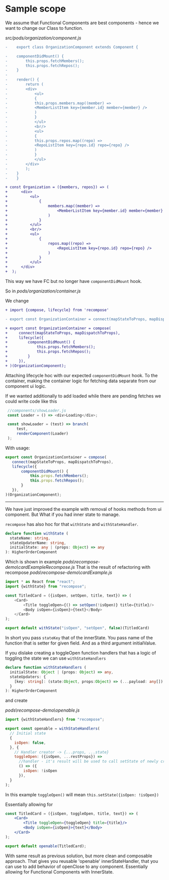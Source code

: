 # Sample scope

We assume that Functional Components are best components - hence we want to change our Class to function.

*src/pods/organization/component.js*
```diff
-    export class OrganizationComponent extends Component {

-    componentDidMount() {
-        this.props.fetchMembers();
-        this.props.fetchRepos();
-    }
-
-    render() {    
-        return (
-        <div>
-            <ul>
-            {
-            this.props.members.map((member) =>
-            <MemberListItem key={member.id} member={member} />
-            )
-            }
-            </ul>
-            <br/>
-            <ul>
-            {
-            this.props.repos.map((repo) =>
-            <RepoListItem key={repo.id} repo={repo} />
-            )
-            }
-            </ul>      
-        </div>
-        );
-    }
-    }

+ const Organization = ({members, repos}) => (
+      <div>
+          <ul>
+              {
+                  members.map((member) =>
+                      <MemberListItem key={member.id} member={member} />
+                  )
+              }
+          </ul>
+          <br/>
+          <ul>
+              {
+                  repos.map((repo) =>
+                      <RepoListItem key={repo.id} repo={repo} />
+                  )
+              }
+          </ul>
+      </div>
+  );
```


This way we have FC but no longer have `componentDidMount` hook.

So in *pods/organization/container.js*

We change

```diff javascript
+ import {compose, lifecycle} from 'recompose'

- export const OrganizationContainer = connect(mapStateToProps, mapDispatchToProps)(OrganizationComponent);

+ export const OrganizationContainer = compose(
+     connect(mapStateToProps, mapDispatchToProps),
+     lifecycle({
+         componentDidMount() {
+             this.props.fetchMembers();
+             this.props.fetchRepos();
+         }
+     }),
+ )(OrganizationComponent);
```

Attaching lifecycle hoc with our expected `componentDidMount` hook. To the container, making the container logic for fetching data separate from our component ui logic.

If we wanted additionally to add loaded while there are pending fetches we could write code like this

```javascript
 //components/showLoader.js
 const Loader = () => <div>Loading</div>;

 const showLoader = (test) => branch(
     test,
     renderComponent(Loader)
 );

```

With usage:
```javascript
export const OrganizationContainer = compose(
   connect(mapStateToProps, mapDispatchToProps),
   lifecycle({
       componentDidMount() {
           this.props.fetchMembers();
           this.props.fetchRepos();
       }
   }),
)(OrganizationComponent);
```

------------------

We have just improved the example with removal of hooks methods from ui component. But What if you had inner state to manage.

`recompose` has also hoc for that `withState` and `withStateHandler`.

```typescript
declare function withState (
  stateName: string,
  stateUpdaterName: string,
  initialState: any | (props: Object) => any
): HigherOrderComponent
```

Which is shown in example *pods\recompose-demo\cardExampleRecompose.js* That is the result of refactoring with recompose  *pods\recompose-demo\cardExample.js* 

```javascript
import * as React from "react";
import {withState} from "recompose";

const TitledCard = ({isOpen, setOpen, title, text}) => (
    <Card>
        <Title toggleOpen={() => setOpen(!isOpen)} title={title}/>
        <Body isOpen={isOpen}>{text}</Body>
    </Card>
);

export default withState("isOpen", "setOpen", false)(TitledCard)
```

In short you pass `stateKey` that of the innerState. You pass name of the function that is setter for given field. And as a third argument initialValue. 


If you dislake creating a toggleOpen function handlers that has a logic of toggling the state we can use `withStateHandlers`

```typescript
declare function withStateHandlers (
  initialState: Object | (props: Object) => any,
  stateUpdaters: {
    [key: string]: (state:Object, props:Object) => (...payload: any[]) => Object
  }
): HigherOrderComponent
```

and create

*pods\recompose-demo\openable.js*

```javascript
import {withStateHandlers} from "recompose";

export const openable = withStateHandlers(
  // Initial state
  {
    isOpen: false,
  }, {
    // Handler creator -> {...props, ...state}
    toggleOpen: ({isOpen, ...restProps}) =>
      //handler - it's result will be used to call setState of newly created hoc.
      () => ({
        isOpen: !isOpen
      }),
  }
);
```
In this example `toggleOpen()` will mean `this.setState({isOpen: !isOpen})`

Essentially allowing for

```jsx
const TitledCard = ({isOpen, toggleOpen, title, text}) => (
    <Card>
        <Title toggleOpen={toggleOpen} title={title}/>
        <Body isOpen={isOpen}>{text}</Body>
    </Card>
);

export default openable(TitledCard);
```

With same result as previous solution, but more clean and composable approach. That gives you reusable 'openable' innerStateHandler, that you can use to add behavior of openClose to any component. Essentially allowing for Functional Components with InnerState.
